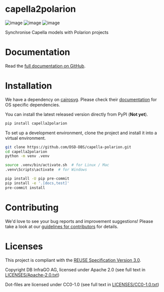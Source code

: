 <!--
 ~ Copyright DB InfraGO AG and contributors
 ~ SPDX-License-Identifier: Apache-2.0
 -->

# capella2polarion

<!-- prettier-ignore -->
![image](https://github.com/DSD-DBS/capella-polarion/actions/workflows/build-test-publish.yml/badge.svg)
![image](https://github.com/DSD-DBS/capella-polarion/actions/workflows/lint.yml/badge.svg)
![image](https://github.com/DSD-DBS/capella-polarion/actions/workflows/docs.yml/badge.svg)

Synchronise Capella models with Polarion projects

# Documentation

<!-- prettier-ignore -->
Read the [full documentation on GitHub](https://dsd-dbs.github.io/capella-polarion).

# Installation
We have a dependency on [cairosvg](https://cairosvg.org/). Please check their
[documentation](https://cairosvg.org/documentation/) for OS specific dependencies.

You can install the latest released version directly from PyPI (**Not yet**).

```zsh
pip install capella2polarion
```

To set up a development environment, clone the project and install it into a
virtual environment.

```zsh
git clone https://github.com/DSD-DBS/capella-polarion.git
cd capella2polarion
python -m venv .venv

source .venv/bin/activate.sh  # for Linux / Mac
.venv\Scripts\activate  # for Windows

pip install -U pip pre-commit
pip install -e '.[docs,test]'
pre-commit install
```

# Contributing

We'd love to see your bug reports and improvement suggestions! Please take a
look at our [guidelines for contributors](CONTRIBUTING.md) for details.

# Licenses

This project is compliant with the
[REUSE Specification Version 3.0](https://git.fsfe.org/reuse/docs/src/commit/d173a27231a36e1a2a3af07421f5e557ae0fec46/spec.md).

Copyright DB InfraGO AG, licensed under Apache 2.0 (see full text in
[LICENSES/Apache-2.0.txt](LICENSES/Apache-2.0.txt))

Dot-files are licensed under CC0-1.0 (see full text in
[LICENSES/CC0-1.0.txt](LICENSES/CC0-1.0.txt))

